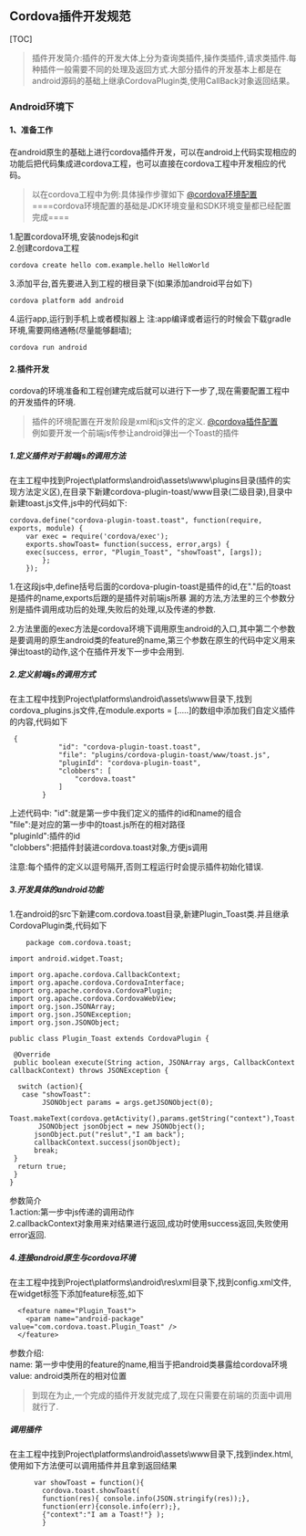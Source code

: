 ## Cordova插件开发规范
[TOC]

>插件开发简介:插件的开发大体上分为查询类插件,操作类插件,请求类插件.每种插件一般需要不同的处理及返回方式.大部分插件的开发基本上都是在android源码的基础上继承CordovaPlugin类,使用CallBack对象返回结果。

### Android环境下
#### 1、准备工作
在android原生的基础上进行cordova插件开发，可以在android上代码实现相应的功能后把代码集成进cordova工程，也可以直接在cordova工程中开发相应的代码。		

>以在cordova工程中为例:具体操作步骤如下    [@cordova环境配置](http://cordova.apache.org/docs/en/latest/guide/cli/index.html)    
====cordova环境配置的基础是JDK环境变量和SDK环境变量都已经配置完成====

1.配置cordova环境,安装nodejs和git      
2.创建cordova工程

	cordova create hello com.example.hello HelloWorld
3.添加平台,首先要进入到工程的根目录下(如果添加android平台如下)

	cordova platform add android
4.运行app,运行到手机上或者模拟器上
注:app编译或者运行的时候会下载gradle环境,需要网络通畅(尽量能够翻墙);

	cordova run android
#### 2.插件开发
cordova的环境准备和工程创建完成后就可以进行下一步了,现在需要配置工程中的开发插件的环境.

>插件的环境配置在开发阶段是xml和js文件的定义. [@cordova插件配置](http://cordova.apache.org/docs/en/latest/guide/hybrid/plugins/index.html#building-a-plugin)    
>例如要开发一个前端js传参让android弹出一个Toast的插件

##### 1.定义插件对于前端js的调用方法
   在主工程中找到Project\platforms\android\assets\www\plugins目录(插件的实现方法定义区),在目录下新建cordova-plugin-toast/www目录(二级目录),目录中新建toast.js文件,js中的代码如下:
	
	cordova.define("cordova-plugin-toast.toast", function(require, exports, module) {
		var exec = require('cordova/exec');
		exports.showToast= function(success, error,args) {
	    exec(success, error, "Plugin_Toast", "showToast", [args]);
			};
		});
1.在这段js中,define括号后面的cordova-plugin-toast是插件的id,在"."后的toast是插件的name,exports后跟的是插件对前端js所暴		漏的方法,方法里的三个参数分别是插件调用成功后的处理,失败后的处理,以及传递的参数.

2.方法里面的exec方法是cordova环境下调用原生android的入口,其中第二个参数是要调用的原生android类的feature的name,第三个参数在原生的代码中定义用来弹出toast的动作,这个在插件开发下一步中会用到.

##### 2.定义前端js的调用方式
   在主工程中找到Project\platforms\android\assets\www目录下,找到cordova_plugins.js文件,在module.exports = [.....]的数组中添加我们自定义插件的内容,代码如下

	 {
                "id": "cordova-plugin-toast.toast",
                "file": "plugins/cordova-plugin-toast/www/toast.js",
                "pluginId": "cordova-plugin-toast",
                "clobbers": [
                    "cordova.toast"
                ]
            }
上述代码中:
"id":就是第一步中我们定义的插件的id和name的组合	    			
"file":是对应的第一步中的toast.js所在的相对路径	    	
"pluginId":插件的id		    
"clobbers":把插件封装进cordova.toast对象,方便js调用 

注意:每个插件的定义以逗号隔开,否则工程运行时会提示插件初始化错误.

##### 3.开发具体的android功能

1.在android的src下新建com.cordova.toast目录,新建Plugin_Toast类.并且继承CordovaPlugin类,代码如下

    	package com.cordova.toast;

    import android.widget.Toast;

    import org.apache.cordova.CallbackContext;
    import org.apache.cordova.CordovaInterface;
    import org.apache.cordova.CordovaPlugin;
    import org.apache.cordova.CordovaWebView;
    import org.json.JSONArray;
    import org.json.JSONException;
    import org.json.JSONObject;

    public class Plugin_Toast extends CordovaPlugin {

     @Override
     public boolean execute(String action, JSONArray args, CallbackContext callbackContext) throws JSONException {

      switch (action){
       case "showToast":
            JSONObject params = args.getJSONObject(0);
           Toast.makeText(cordova.getActivity(),params.getString("context"),Toast.LENGTH_LONG).show();
           JSONObject jsonObject = new JSONObject();
          jsonObject.put("reslut","I am back");
          callbackContext.success(jsonObject);
          break;
     }
      return true;
     }
    }

参数简介    
1.action:第一步中js传递的调用动作       
2.callbackContext对象用来对结果进行返回,成功时使用success返回,失败使用error返回.    

##### 4.连接android原生与cordova环境

在主工程中找到Project\platforms\android\res\xml目录下,找到config.xml文件,在widget标签下添加feature标签,如下		

	  <feature name="Plugin_Toast">
	    <param name="android-package" value="com.cordova.toast.Plugin_Toast" />
	  </feature>

参数介绍:			
name: 第一步中使用的feature的name,相当于把android类暴露给cordova环境	
value: android类所在的相对位置	

>到现在为止,一个完成的插件开发就完成了,现在只需要在前端的页面中调用就行了.  

##### 调用插件

   在主工程中找到Project\platforms\android\assets\www目录下,找到index.html,使用如下方法便可以调用插件并且拿到返回结果

          var showToast = function(){
            cordova.toast.showToast(
            function(res){ console.info(JSON.stringify(res));},
            function(err){console.info(err);},
            {"context":"I am a Toast!"} );
            }
